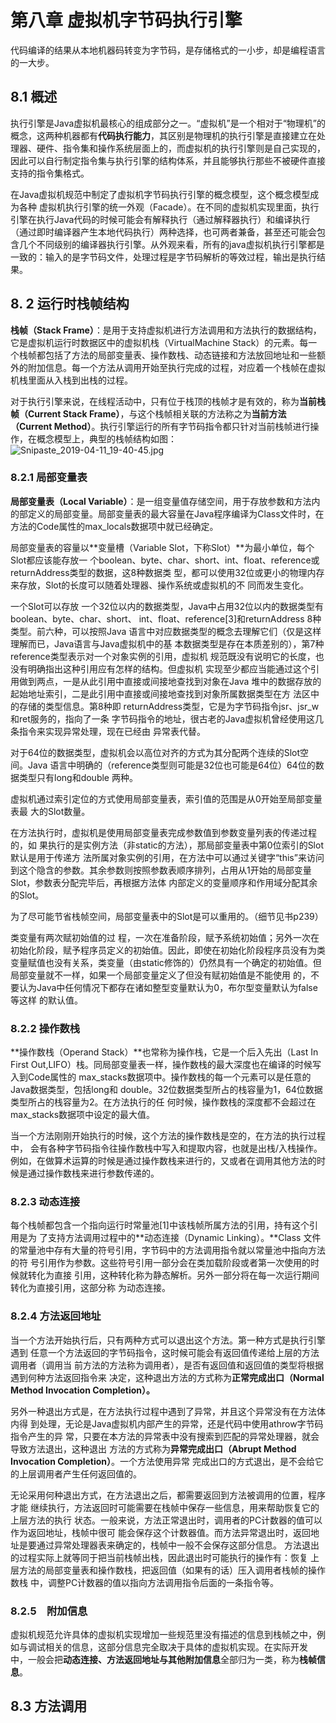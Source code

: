 # 第八章 虚拟机字节码执行引擎

代码编译的结果从本地机器码转变为字节码，是存储格式的一小步，却是编程语言的一大步。

## 8.1 概述

执行引擎是Java虚拟机最核心的组成部分之一。“虚拟机”是一个相对于“物理机”的概念，这两种机器都有**代码执行能力**，其区别是物理机的执行引擎是直接建立在处理器、硬件、指令集和操作系统层面上的，而虚拟机的执行引擎则是自己实现的，因此可以自行制定指令集与执行引擎的结构体系，并且能够执行那些不被硬件直接支持的指令集格式。

在Java虚拟机规范中制定了虚拟机字节码执行引擎的概念模型，这个概念模型成为各种 虚拟机执行引擎的统一外观（Facade）。在不同的虚拟机实现里面，执行引擎在执行Java代码的时候可能会有解释执行（通过解释器执行）和编译执行（通过即时编译器产生本地代码执行）两种选择，也可两者兼备，甚至还可能会包含几个不同级别的编译器执行引擎。从外观来看，所有的java虚拟机执行引擎都是一致的：输入的是字节码文件，处理过程是字节码解析的等效过程，输出是执行结果。

## 8. 2 运行时栈帧结构

**栈帧（Stack Frame）**：是用于支持虚拟机进行方法调用和方法执行的数据结构，它是虚拟机运行时数据区中的虚拟机栈（VirtualMachine Stack）的元素。每一个栈帧都包括了方法的局部变量表、操作数栈、动态链接和方法放回地址和一些额外的附加信息。每一个方法从调用开始至执行完成的过程，对应着一个栈帧在虚拟机栈里面从入栈到出栈的过程。

对于执行引擎来说，在线程活动中，只有位于栈顶的栈帧才是有效的，称为**当前栈帧（Current Stack Frame）**，与这个栈帧相关联的方法称之为**当前方法（Current Method）**。执行引擎运行的所有字节码指令都只针对当前栈帧进行操作，在概念模型上，典型的栈帧结构如图：
![Snipaste_2019-04-11_19-40-45.jpg](https://i.loli.net/2019/04/11/5caf27d0bbbd0.jpg)

### 8.2.1 局部变量表

**局部变量表（Local Variable）**：是一组变量值存储空间，用于存放参数和方法内的部定义的局部变量。局部变量表的最大容量在Java程序编译为Class文件时，在方法的Code属性的max_locals数据项中就已经确定。

局部变量表的容量以**变量槽（Variable Slot，下称Slot）**为最小单位，每个Slot都应该能存放一 个boolean、byte、char、short、int、float、reference或returnAddress类型的数据，这8种数据类 型，都可以使用32位或更小的物理内存来存放，Slot的长度可以随着处理器、操作系统或虚拟机的不 同而发生变化。

一个Slot可以存放 一个32位以内的数据类型，Java中占用32位以内的数据类型有boolean、byte、char、short、 int、float、reference[3]和returnAddress 8种类型。前六种，可以按照Java 语言中对应数据类型的概念去理解它们（仅是这样理解而已，Java语言与Java虚拟机中的基 本数据类型是存在本质差别的），第7种reference类型表示对一个对象实例的引用，虚拟机 规范既没有说明它的长度，也没有明确指出这种引用应有怎样的结构。但虚拟机 实现至少都应当能通过这个引用做到两点，一是从此引用中直接或间接地查找到对象在Java 堆中的数据存放的起始地址索引，二是此引用中直接或间接地查找到对象所属数据类型在方 法区中的存储的类型信息。第8种即 returnAddress类型，它是为字节码指令jsr、jsr_w和ret服务的，指向了一条 字节码指令的地址，很古老的Java虚拟机曾经使用这几条指令来实现异常处理，现在已经由 异常表代替。 

对于64位的数据类型，虚拟机会以高位对齐的方式为其分配两个连续的Slot空间。Java 语言中明确的（reference类型则可能是32位也可能是64位）64位的数据类型只有long和double 两种。

虚拟机通过索引定位的方式使用局部变量表，索引值的范围是从0开始至局部变量表最 大的Slot数量。

在方法执行时，虚拟机是使用局部变量表完成参数值到参数变量列表的传递过程的，如 果执行的是实例方法（非static的方法），那局部变量表中第0位索引的Slot默认是用于传递方 法所属对象实例的引用，在方法中可以通过关键字“this”来访问到这个隐含的参数。其余参数则按照参数表顺序排列，占用从1开始的局部变量Slot，参数表分配完毕后，再根据方法体 内部定义的变量顺序和作用域分配其余的Slot。 

为了尽可能节省栈帧空间，局部变量表中的Slot是可以重用的。（细节见书p239）

类变量有两次赋初始值的过 程，一次在准备阶段，赋予系统初始值；另外一次在初始化阶段，赋予程序员定义的初始值。因此，即使在初始化阶段程序员没有为类变量赋值也没有关系，类变量（由static修饰的）仍然具有一个确定的初始值。但局部变量就不一样，如果一个局部变量定义了但没有赋初始值是不能使用 的，不要认为Java中任何情况下都存在诸如整型变量默认为0，布尔型变量默认为false等这样 的默认值。

### 8.2.2 操作数栈

**操作数栈（Operand Stack）**也常称为操作栈，它是一个后入先出（Last In First Out,LIFO）栈。同局部变量表一样，操作数栈的最大深度也在编译的时候写入到Code属性的 max_stacks数据项中。操作数栈的每一个元素可以是任意的Java数据类型，包括long和 double。32位数据类型所占的栈容量为1，64位数据类型所占的栈容量为2。在方法执行的任 何时候，操作数栈的深度都不会超过在max_stacks数据项中设定的最大值。

当一个方法刚刚开始执行的时候，这个方法的操作数栈是空的，在方法的执行过程中， 会有各种字节码指令往操作数栈中写入和提取内容，也就是出栈/入栈操作。例如，在做算术运算的时候是通过操作数栈来进行的，又或者在调用其他方法的时候是通过操作数栈来进行参数传递的。 

### 8.2.3 动态连接

每个栈帧都包含一个指向运行时常量池[1]中该栈帧所属方法的引用，持有这个引用是为 了支持方法调用过程中的**动态连接（Dynamic Linking）。**Class 文件的常量池中存有大量的符号引用，字节码中的方法调用指令就以常量池中指向方法的符 号引用作为参数。这些符号引用一部分会在类加载阶段或者第一次使用的时候就转化为直接 引用，这种转化称为静态解析。另外一部分将在每一次运行期间转化为直接引用，这部分称 为动态连接。

### 8.2.4 方法返回地址

当一个方法开始执行后，只有两种方式可以退出这个方法。第一种方式是执行引擎遇到 任意一个方法返回的字节码指令，这时候可能会有返回值传递给上层的方法调用者（调用当 前方法的方法称为调用者），是否有返回值和返回值的类型将根据遇到何种方法返回指令来 决定，这种退出方法的方式称为**正常完成出口（Normal Method Invocation Completion）。** 

另外一种退出方式是，在方法执行过程中遇到了异常，并且这个异常没有在方法体内得 到处理，无论是Java虚拟机内部产生的异常，还是代码中使用athrow字节码指令产生的异 常，只要在本方法的异常表中没有搜索到匹配的异常处理器，就会导致方法退出，这种退出 方法的方式称为**异常完成出口（Abrupt Method Invocation Completion）**。一个方法使用异常 完成出口的方式退出，是不会给它的上层调用者产生任何返回值的。

无论采用何种退出方式，在方法退出之后，都需要返回到方法被调用的位置，程序才能 继续执行，方法返回时可能需要在栈帧中保存一些信息，用来帮助恢复它的上层方法的执行 状态。一般来说，方法正常退出时，调用者的PC计数器的值可以作为返回地址，栈帧中很可 能会保存这个计数器值。而方法异常退出时，返回地址是要通过异常处理器表来确定的，栈帧中一般不会保存这部分信息。 方法退出的过程实际上就等同于把当前栈帧出栈，因此退出时可能执行的操作有：恢复 上层方法的局部变量表和操作数栈，把返回值（如果有的话）压入调用者栈帧的操作数栈 中，调整PC计数器的值以指向方法调用指令后面的一条指令等。

### 8.2.5　附加信息 

虚拟机规范允许具体的虚拟机实现增加一些规范里没有描述的信息到栈帧之中，例如与调试相关的信息，这部分信息完全取决于具体的虚拟机实现。在实际开发 中，一般会把**动态连接、方法返回地址与其他附加信息**全部归为一类，称为**栈帧信息**。

## 8.3 方法调用

